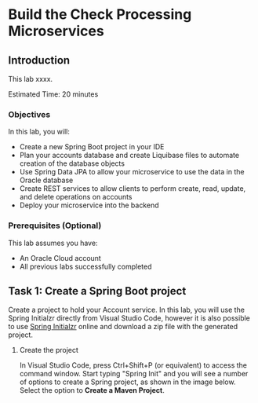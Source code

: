 # Build the Check Processing Microservices

## Introduction

This lab xxxx.

Estimated Time: 20 minutes


### Objectives

In this lab, you will:

* Create a new Spring Boot project in your IDE
* Plan your accounts database and create Liquibase files to automate creation of the database objects
* Use Spring Data JPA to allow your microservice to use the data in the Oracle database
* Create REST services to allow clients to perform create, read, update, and delete operations on accounts
* Deploy your microservice into the backend

### Prerequisites (Optional)

This lab assumes you have:

* An Oracle Cloud account
* All previous labs successfully completed

## Task 1: Create a Spring Boot project

Create a project to hold your Account service.  In this lab, you will use the Spring Initialzr directly from Visual Studio Code, however it is also possible to use [Spring Initialzr](http://start.spring.io) online and download a zip file with the generated project.

1. Create the project

   In Visual Studio Code, press Ctrl+Shift+P (or equivalent) to access the command window.  Start typing "Spring Init" and you will see a number of options to create a Spring project, as shown in the image below.  Select the option to **Create a Maven Project**.

  

